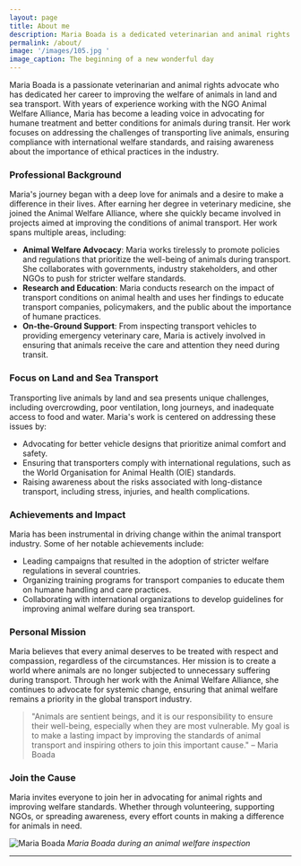 ```yaml
---
layout: page
title: About me
description: Maria Boada is a dedicated veterinarian and animal rights advocate working with an NGO to improve animal welfare in land and sea transport.
permalink: /about/
image: '/images/105.jpg '
image_caption: The beginning of a new wonderful day
---
```


Maria Boada is a passionate veterinarian and animal rights advocate who has dedicated her career to improving the welfare of animals in land and sea transport. With years of experience working with the NGO Animal Welfare Alliance, Maria has become a leading voice in advocating for humane treatment and better conditions for animals during transit. Her work focuses on addressing the challenges of transporting live animals, ensuring compliance with international welfare standards, and raising awareness about the importance of ethical practices in the industry.

### Professional Background

Maria's journey began with a deep love for animals and a desire to make a difference in their lives. After earning her degree in veterinary medicine, she joined the Animal Welfare Alliance, where she quickly became involved in projects aimed at improving the conditions of animal transport. Her work spans multiple areas, including:

- **Animal Welfare Advocacy**: Maria works tirelessly to promote policies and regulations that prioritize the well-being of animals during transport. She collaborates with governments, industry stakeholders, and other NGOs to push for stricter welfare standards.
- **Research and Education**: Maria conducts research on the impact of transport conditions on animal health and uses her findings to educate transport companies, policymakers, and the public about the importance of humane practices.
- **On-the-Ground Support**: From inspecting transport vehicles to providing emergency veterinary care, Maria is actively involved in ensuring that animals receive the care and attention they need during transit.

### Focus on Land and Sea Transport

Transporting live animals by land and sea presents unique challenges, including overcrowding, poor ventilation, long journeys, and inadequate access to food and water. Maria's work is centered on addressing these issues by:

- Advocating for better vehicle designs that prioritize animal comfort and safety.
- Ensuring that transporters comply with international regulations, such as the World Organisation for Animal Health (OIE) standards.
- Raising awareness about the risks associated with long-distance transport, including stress, injuries, and health complications.

### Achievements and Impact

Maria has been instrumental in driving change within the animal transport industry. Some of her notable achievements include:

- Leading campaigns that resulted in the adoption of stricter welfare regulations in several countries.
- Organizing training programs for transport companies to educate them on humane handling and care practices.
- Collaborating with international organizations to develop guidelines for improving animal welfare during sea transport.

### Personal Mission

Maria believes that every animal deserves to be treated with respect and compassion, regardless of the circumstances. Her mission is to create a world where animals are no longer subjected to unnecessary suffering during transport. Through her work with the Animal Welfare Alliance, she continues to advocate for systemic change, ensuring that animal welfare remains a priority in the global transport industry.

> "Animals are sentient beings, and it is our responsibility to ensure their well-being, especially when they are most vulnerable. My goal is to make a lasting impact by improving the standards of animal transport and inspiring others to join this important cause." – Maria Boada

### Join the Cause

Maria invites everyone to join her in advocating for animal rights and improving welfare standards. Whether through volunteering, supporting NGOs, or spreading awareness, every effort counts in making a difference for animals in need.

![Maria Boada]({{site.baseurl}}/images/109.jpg)
*Maria Boada during an animal welfare inspection*

***